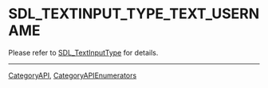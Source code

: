 # SDL_TEXTINPUT_TYPE_TEXT_USERNAME

Please refer to [SDL_TextInputType](SDL_TextInputType) for details.

----
[CategoryAPI](CategoryAPI), [CategoryAPIEnumerators](CategoryAPIEnumerators)

